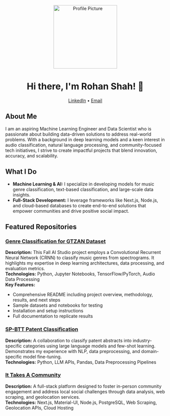 <p align="center">
  <img src="DSC06647.jpg" alt="Profile Picture" width="200" />
</p>

<h1 align="center">Hi there, I'm Rohan Shah! 👋</h1>

<p align="center">
  <a href="https://www.linkedin.com/in/rohanshah004/" target="_blank">LinkedIn</a> • 
  <a href="mailto:rohanshah1@ufl.edu">Email</a>
</p>

## About Me
I am an aspiring Machine Learning Engineer and Data Scientist who is passionate about building data-driven solutions to address real-world problems. With a background in deep learning models and a keen interest in audio classification, natural language processing, and community-focused tech initiatives, I strive to create impactful projects that blend innovation, accuracy, and scalability.

## What I Do
- **Machine Learning & AI:** I specialize in developing models for music genre classification, text-based classification, and large-scale data insights.
- **Full-Stack Development:** I leverage frameworks like Next.js, Node.js, and cloud-based databases to create end-to-end solutions that empower communities and drive positive social impact.

## Featured Repositories
### [Genre Classification for GTZAN Dataset](https://github.com/r0hanshah/genre-classification-gtzan)
**Description:** This Fall AI Studio project employs a Convolutional Recurrent Neural Network (CRNN) to classify music genres from spectrograms. It highlights my expertise in deep learning architectures, data processing, and evaluation metrics.  
**Technologies:** Python, Jupyter Notebooks, TensorFlow/PyTorch, Audio Data Processing  
**Key Features:**  
- Comprehensive README including project overview, methodology, results, and next steps  
- Sample datasets and notebooks for testing  
- Installation and setup instructions  
- Full documentation to replicate results

### [SP-BTT Patent Classification](https://github.com/jaanvi-prabhakar/SP-BTT-Patent-Classification)
**Description:** A collaboration to classify patent abstracts into industry-specific categories using large language models and few-shot learning. Demonstrates my experience with NLP, data preprocessing, and domain-specific model fine-tuning.  
**Technologies:** Python, LLM APIs, Pandas, Data Preprocessing Pipelines

### [It Takes A Community](https://github.com/alvin-wong/it_takes_a_community)
**Description:** A full-stack platform designed to foster in-person community engagement and address local social challenges through data analysis, web scraping, and geolocation services.  
**Technologies:** Next.js, Material-UI, Node.js, PostgreSQL, Web Scraping, Geolocation APIs, Cloud Hosting
